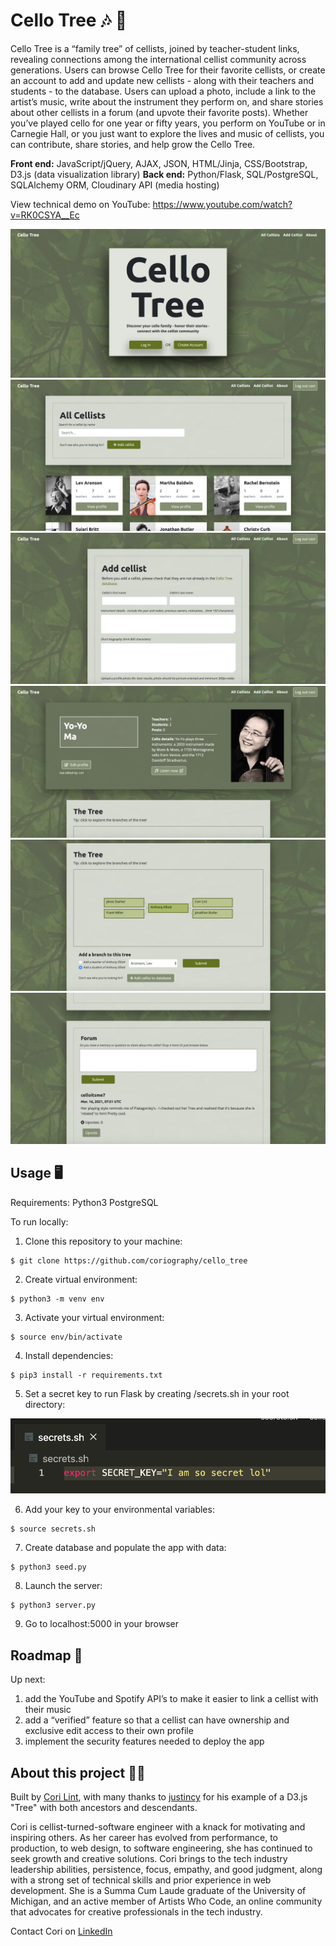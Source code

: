 # Cello Tree :notes: :deciduous_tree:

Cello Tree is a “family tree” of cellists, joined by teacher-student links, revealing connections among the international cellist community across generations. Users can browse Cello Tree for their favorite cellists, or create an account to add and update new cellists - along with their teachers and students - to the database. Users can upload a photo, include a link to the artist’s music, write about the instrument they perform on, and share stories about other cellists in a forum (and upvote their favorite posts). Whether you’ve played cello for one year or fifty years, you perform on YouTube or in Carnegie Hall, or you just want to explore the lives and music of cellists, you can contribute, share stories, and help grow the Cello Tree.

**Front end:** JavaScript/jQuery, AJAX, JSON, HTML/Jinja, CSS/Bootstrap, D3.js (data visualization library)
**Back end:** Python/Flask, SQL/PostgreSQL, SQLAlchemy ORM, Cloudinary API (media hosting)

View technical demo on YouTube: https://www.youtube.com/watch?v=RK0CSYA__Ec


![app screenshot](/static/img/home.png)
![app screenshot](/static/img/all_cellists.png)
![app screenshot](/static/img/add_cellist.png)
![app screenshot](/static/img/profile.png)
![app screenshot](/static/img/tree.png)
![app screenshot](/static/img/forum.png)


## Usage :desktop_computer:

Requirements:
Python3
PostgreSQL

To run locally:

1. Clone this repository to your machine:

```
$ git clone https://github.com/coriography/cello_tree
```

2. Create virtual environment:

```
$ python3 -m venv env
```

3. Activate your virtual environment:

```
$ source env/bin/activate
```

4. Install dependencies:

```
$ pip3 install -r requirements.txt
```

5. Set a secret key to run Flask by creating /secrets.sh in your root directory:

![app screenshot](/static/img/secret_key.png)

6. Add your key to your environmental variables:

```
$ source secrets.sh
```

7. Create database and populate the app with data:

```
$ python3 seed.py
```

8. Launch the server:

```
$ python3 server.py
```

9. Go to localhost:5000 in your browser


## Roadmap :blue_car:

Up next:

1. add the YouTube and Spotify API’s to make it easier to link a cellist with their music
2. add a “verified” feature so that a cellist can have ownership and exclusive edit access to their own profile
3. implement the security features needed to deploy the app


## About this project :woman_technologist:

Built by [Cori Lint](https://github.com/coriography), with many thanks to [justincy](https://github.com/justincy/d3-pedigree-examples) for his example of a D3.js "Tree" with both ancestors and descendants.

Cori is cellist-turned-software engineer with a knack for motivating and inspiring others. As her career has evolved from performance, to production, to web design, to software engineering, she has continued to seek growth and creative solutions. Cori brings to the tech industry leadership abilities, persistence, focus, empathy, and good judgment, along with a strong set of technical skills and prior experience in web development. She is a Summa Cum Laude graduate of the University of Michigan, and an active member of Artists Who Code, an online community that advocates for creative professionals in the tech industry.

Contact Cori on [LinkedIn](https://www.linkedin.com/in/cori-lint/)